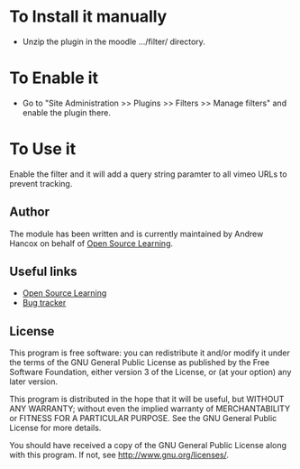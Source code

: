 # To Install it manually #
- Unzip the plugin in the moodle .../filter/ directory.

# To Enable it #
- Go to "Site Administration &gt;&gt; Plugins &gt;&gt; Filters &gt;&gt; Manage filters" and enable the plugin there.

# To Use it #
Enable the filter and it will add a query string paramter to all vimeo URLs to prevent tracking.

Author
------

The module has been written and is currently maintained by Andrew Hancox on behalf of [Open Source Learning](https://opensourcelearning.co.uk).

Useful links
------------

* [Open Source Learning](https://opensourcelearning.co.uk)
* [Bug tracker](https://github.com/andrewhancox/moodle-filter_vimeodonottrack/issues)

License
-------

This program is free software: you can redistribute it and/or modify it under the
terms of the GNU General Public License as published by the Free Software Foundation,
either version 3 of the License, or (at your option) any later version.

This program is distributed in the hope that it will be useful, but WITHOUT ANY
WARRANTY; without even the implied warranty of MERCHANTABILITY or FITNESS FOR A
PARTICULAR PURPOSE.  See the GNU General Public License for more details.

You should have received a copy of the GNU General Public License along with this
program. If not, see <http://www.gnu.org/licenses/>.
